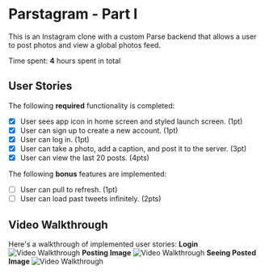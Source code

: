 # Parstagram - Part I

This is an Instagram clone with a custom Parse backend that allows a user to post photos and view a global photos feed.

Time spent: **4** hours spent in total

## User Stories

The following **required** functionality is completed:

- [x] User sees app icon in home screen and styled launch screen. (1pt)
- [x] User can sign up to create a new account. (1pt)
- [x] User can log in. (1pt)
- [x] User can take a photo, add a caption, and post it to the server. (3pt)
- [x] User can view the last 20 posts. (4pts)

The following **bonus** features are implemented:

- [ ] User can pull to refresh. (1pt)
- [ ] User can load past tweets infinitely. (2pts)

## Video Walkthrough

Here's a walkthrough of implemented user stories:
**Login**
<img src='https://recordit.co/NKZP8zA2j1.gif' title='Video Walkthrough' width='' alt='Video Walkthrough' />
**Posting Image**
<img src='https://recordit.co/dgOxI8b3Xj.gif' title='Video Walkthrough' width='' alt='Video Walkthrough' />
**Seeing Posted Image**
<img src='https://recordit.co/elliudLUoL.gif' title='Video Walkthrough' width='' alt='Video Walkthrough' />
